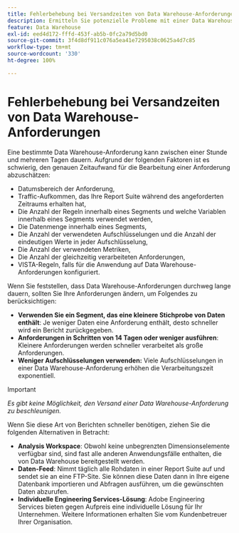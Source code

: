 ```yaml
---
title: Fehlerbehebung bei Versandzeiten von Data Warehouse-Anforderungen
description: Ermitteln Sie potenzielle Probleme mit einer Data Warehouse-Anforderung, die die Versandzeiten verlängern können.
feature: Data Warehouse
exl-id: eed4d172-fffd-453f-ab5b-0fc2a79d5bd0
source-git-commit: 3f4d8df911c076a5ea41e7295038c0625a4d7c85
workflow-type: tm+mt
source-wordcount: '330'
ht-degree: 100%

---
```


# Fehlerbehebung bei Versandzeiten von Data Warehouse-Anforderungen

Eine bestimmte Data Warehouse-Anforderung kann zwischen einer Stunde und mehreren Tagen dauern. Aufgrund der folgenden Faktoren ist es schwierig, den genauen Zeitaufwand für die Bearbeitung einer Anforderung abzuschätzen:

* Datumsbereich der Anforderung,
* Traffic-Aufkommen, das Ihre Report Suite während des angeforderten Zeitraums erhalten hat,
* Die Anzahl der Regeln innerhalb eines Segments und welche Variablen innerhalb eines Segments verwendet werden,
* Die Datenmenge innerhalb eines Segments,
* Die Anzahl der verwendeten Aufschlüsselungen und die Anzahl der eindeutigen Werte in jeder Aufschlüsselung,
* Die Anzahl der verwendeten Metriken,
* Die Anzahl der gleichzeitig verarbeiteten Anforderungen,
* VISTA-Regeln, falls für die Anwendung auf Data Warehouse-Anforderungen konfiguriert.

Wenn Sie feststellen, dass Data Warehouse-Anforderungen durchweg lange dauern, sollten Sie Ihre Anforderungen ändern, um Folgendes zu berücksichtigen:

* **Verwenden Sie ein Segment, das eine kleinere Stichprobe von Daten enthält**: Je weniger Daten eine Anforderung enthält, desto schneller wird ein Bericht zurückgegeben.
* **Anforderungen in Schritten von 14 Tagen oder weniger ausführen**: Kleinere Anforderungen werden schneller verarbeitet als große Anforderungen.
* **Weniger Aufschlüsselungen verwenden:** Viele Aufschlüsselungen in einer Data Warehouse-Anforderung erhöhen die Verarbeitungszeit exponentiell.

>[!IMPORTANT]
>
> *Es gibt keine Möglichkeit, den Versand einer Data Warehouse-Anforderung zu beschleunigen.*

Wenn Sie diese Art von Berichten schneller benötigen, ziehen Sie die folgenden Alternativen in Betracht:

* **Analysis Workspace**: Obwohl keine unbegrenzten Dimensionselemente verfügbar sind, sind fast alle anderen Anwendungsfälle enthalten, die von Data Warehouse bereitgestellt werden.
* **Daten-Feed**: Nimmt täglich alle Rohdaten in einer Report Suite auf und sendet sie an eine FTP-Site. Sie können diese Daten dann in Ihre eigene Datenbank importieren und Abfragen ausführen, um die gewünschten Daten abzurufen.
* **Individuelle Engineering Services-Lösung**: Adobe Engineering Services bieten gegen Aufpreis eine individuelle Lösung für Ihr Unternehmen. Weitere Informationen erhalten Sie vom Kundenbetreuer Ihrer Organisation.
